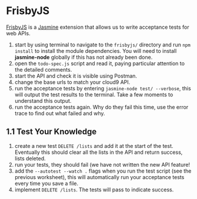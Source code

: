 
# FrisbyJS

[FrisbyJS](https://www.npmjs.com/package/frisby) is a [Jasmine](https://www.npmjs.com/package/jasmine-node) extension that allows us to write acceptance tests for web APIs.

1. start by using terminal to navigate to the `frisbyjs/` directory and run `npm install` to install the module dependencies. You will need to install **jasmine-node** globally if this has not already been done.
2. open the `todo-spec.js` script and read it, paying particular attention to the detailed comments.
3. start the API and check it is visible using Postman.
4. change the base urls to match your cloud9 API.
5. run the acceptance tests by entering `jasmine-node test/ --verbose`, this will output the test results to the terminal. Take a few moments to understand this output.
6. run the acceptance tests again. Why do they fail this time, use the error trace to find out what failed and why.

## 1.1 Test Your Knowledge

1. create a new test `DELETE /lists` and add it at the start of the test. Eventually this should clear all the lists in the API and return success, lists deleted.
2. run your tests, they should fail (we have not written the new API feature!
3. add the  `--autotest --watch .` flags when you run the test script (see the previous worksheet), this will automatically run your acceptance tests every time you save a file.
3. implement `DELETE /lists`. The tests will pass to indicate success.
